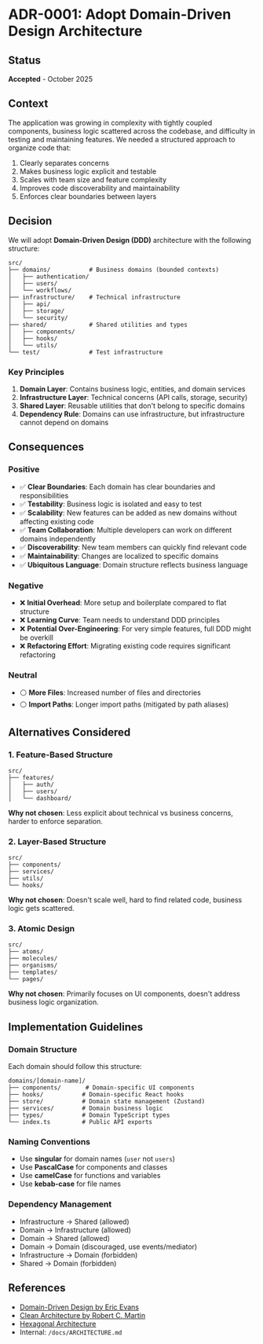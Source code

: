 # ADR-0001: Adopt Domain-Driven Design Architecture

## Status
**Accepted** - October 2025

## Context

The application was growing in complexity with tightly coupled components, business logic scattered across the codebase, and difficulty in testing and maintaining features. We needed a structured approach to organize code that:

1. Clearly separates concerns
2. Makes business logic explicit and testable
3. Scales with team size and feature complexity
4. Improves code discoverability and maintainability
5. Enforces clear boundaries between layers

## Decision

We will adopt **Domain-Driven Design (DDD)** architecture with the following structure:

```
src/
├── domains/           # Business domains (bounded contexts)
│   ├── authentication/
│   ├── users/
│   └── workflows/
├── infrastructure/    # Technical infrastructure
│   ├── api/
│   ├── storage/
│   └── security/
├── shared/            # Shared utilities and types
│   ├── components/
│   ├── hooks/
│   └── utils/
└── test/              # Test infrastructure
```

### Key Principles

1. **Domain Layer**: Contains business logic, entities, and domain services
2. **Infrastructure Layer**: Technical concerns (API calls, storage, security)
3. **Shared Layer**: Reusable utilities that don't belong to specific domains
4. **Dependency Rule**: Domains can use infrastructure, but infrastructure cannot depend on domains

## Consequences

### Positive

- ✅ **Clear Boundaries**: Each domain has clear boundaries and responsibilities
- ✅ **Testability**: Business logic is isolated and easy to test
- ✅ **Scalability**: New features can be added as new domains without affecting existing code
- ✅ **Team Collaboration**: Multiple developers can work on different domains independently
- ✅ **Discoverability**: New team members can quickly find relevant code
- ✅ **Maintainability**: Changes are localized to specific domains
- ✅ **Ubiquitous Language**: Domain structure reflects business language

### Negative

- ❌ **Initial Overhead**: More setup and boilerplate compared to flat structure
- ❌ **Learning Curve**: Team needs to understand DDD principles
- ❌ **Potential Over-Engineering**: For very simple features, full DDD might be overkill
- ❌ **Refactoring Effort**: Migrating existing code requires significant refactoring

### Neutral

- ⚪ **More Files**: Increased number of files and directories
- ⚪ **Import Paths**: Longer import paths (mitigated by path aliases)

## Alternatives Considered

### 1. Feature-Based Structure
```
src/
├── features/
│   ├── auth/
│   ├── users/
│   └── dashboard/
```
**Why not chosen**: Less explicit about technical vs business concerns, harder to enforce separation.

### 2. Layer-Based Structure
```
src/
├── components/
├── services/
├── utils/
└── hooks/
```
**Why not chosen**: Doesn't scale well, hard to find related code, business logic gets scattered.

### 3. Atomic Design
```
src/
├── atoms/
├── molecules/
├── organisms/
├── templates/
└── pages/
```
**Why not chosen**: Primarily focuses on UI components, doesn't address business logic organization.

## Implementation Guidelines

### Domain Structure
Each domain should follow this structure:
```
domains/[domain-name]/
├── components/       # Domain-specific UI components
├── hooks/           # Domain-specific React hooks
├── store/           # Domain state management (Zustand)
├── services/        # Domain business logic
├── types/           # Domain TypeScript types
└── index.ts         # Public API exports
```

### Naming Conventions
- Use **singular** for domain names (`user` not `users`)
- Use **PascalCase** for components and classes
- Use **camelCase** for functions and variables
- Use **kebab-case** for file names

### Dependency Management
- Infrastructure → Shared (allowed)
- Domain → Infrastructure (allowed)
- Domain → Shared (allowed)
- Domain → Domain (discouraged, use events/mediator)
- Infrastructure → Domain (forbidden)
- Shared → Domain (forbidden)

## References

- [Domain-Driven Design by Eric Evans](https://www.domainlanguage.com/ddd/)
- [Clean Architecture by Robert C. Martin](https://blog.cleancoder.com/uncle-bob/2012/08/13/the-clean-architecture.html)
- [Hexagonal Architecture](https://alistair.cockburn.us/hexagonal-architecture/)
- Internal: `/docs/ARCHITECTURE.md`

